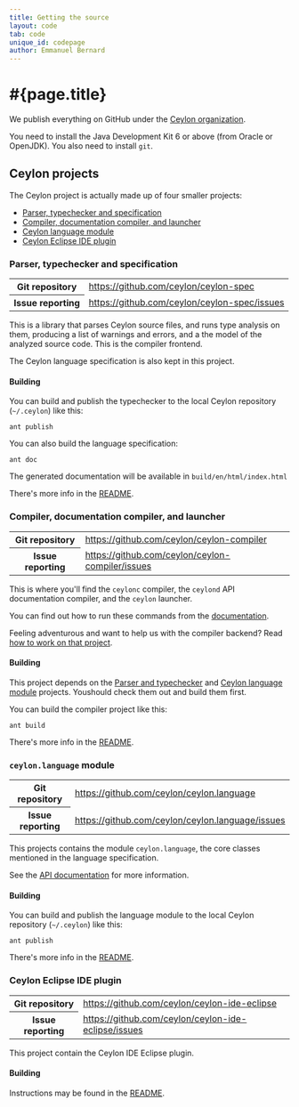 ```yaml
---
title: Getting the source
layout: code
tab: code
unique_id: codepage
author: Emmanuel Bernard
---
```

# #{page.title}

We publish everything on GitHub under the [Ceylon organization](https://github.com/ceylon).

You need to install the Java Development Kit 6 or above (from Oracle or OpenJDK). 
You also need to install `git`.

## Ceylon projects

The Ceylon project is actually made up of four smaller projects:

- [Parser, typechecker and specification](#parser_typechecker_and_specification)
- [Compiler, documentation compiler, and launcher](#compiler_documentation_compiler_and_launcher)
- [Ceylon language module](#ceylonlanguage_module)
- [Ceylon Eclipse IDE plugin](#ceylon_eclipse_ide_plugin)

### Parser, typechecker and specification

<table>
 <tr><th>Git repository</th><td><a href="https://github.com/ceylon/ceylon-spec">https://github.com/ceylon/ceylon-spec</a></td></tr>
 <tr><th>Issue reporting</th><td><a href="https://github.com/ceylon/ceylon-spec/issues">https://github.com/ceylon/ceylon-spec/issues</a></td></tr>
</table>

This is a library that parses Ceylon source files, and runs type analysis on them, 
producing a list of warnings and errors, and a the model of the analyzed source
code. This is the compiler frontend.

The Ceylon language specification is also kept in this project.

#### Building

You can build and publish the typechecker to the local Ceylon repository (`~/.ceylon`) 
like this:

<!-- lang: bash -->
    ant publish

You can also build the language specification:

<!-- lang: bash -->
    ant doc

The generated documentation will be available in `build/en/html/index.html`

There's more info in the [README](https://github.com/ceylon/ceylon-spec/blob/master/README.md).

### Compiler, documentation compiler, and launcher

<table>
 <tr><th>Git repository</th><td><a href="https://github.com/ceylon/ceylon-compiler">https://github.com/ceylon/ceylon-compiler</a></td></tr>
 <tr><th>Issue reporting</th><td><a href="https://github.com/ceylon/ceylon-compiler/issues">https://github.com/ceylon/ceylon-compiler/issues</a></td></tr>
</table>

This is where you'll find the `ceylonc` compiler, the `ceylond` API documentation compiler, 
and the `ceylon` launcher.

You can find out how to run these commands from the [documentation](#{site.urls.spec}#tools).

Feeling adventurous and want to help us with the compiler backend? Read [how to work on that project](/code/contribute).

#### Building

This project depends on the [Parser and typechecker](#parser_typechecker_and_specification) 
and [Ceylon language module](#ceylonlanguage_module) projects. Youshould check them out and 
build them first.

You can build the compiler project like this:

<!-- lang: bash -->
    ant build

There's more info in the [README](https://github.com/ceylon/ceylon-compiler/blob/master/README.md).

### `ceylon.language` module

<table>
 <tr><th>Git repository</th><td><a href="https://github.com/ceylon/ceylon.language">https://github.com/ceylon/ceylon.language</a></td></tr>
 <tr><th>Issue reporting</th><td><a href="https://github.com/ceylon/ceylon.language/issues">https://github.com/ceylon/ceylon.language/issues</a></td></tr>
</table>

This projects contains the module `ceylon.language`, the core classes 
mentioned in the language specification.

See the [API documentation](#{site.urls.apidoc}/) for more information.

#### Building

You can build and publish the language module to the local Ceylon repository 
(`~/.ceylon`) like this:

<!-- lang: bash -->
    ant publish

There's more info in the [README](https://github.com/ceylon/ceylon.language/blob/master/README.md).

### Ceylon Eclipse IDE plugin

<table>
 <tr><th>Git repository</th><td><a href="https://github.com/ceylon/ceylon-ide-eclipse">https://github.com/ceylon/ceylon-ide-eclipse</a></td></tr>
 <tr><th>Issue reporting</th><td><a href="https://github.com/ceylon/ceylon-ide-eclipse/issues">https://github.com/ceylon/ceylon-ide-eclipse/issues</a></td></tr>
</table>

This project contain the Ceylon IDE Eclipse plugin.

#### Building

Instructions may be found in the
[README](https://github.com/ceylon/ceylon-ide-eclipse/blob/master/README.md).
